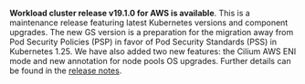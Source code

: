 **Workload cluster release v19.1.0 for AWS is available**. This is a maintenance release featuring latest Kubernetes versions and component upgrades. The new GS version is a preparation for the migration away from Pod Security Policies (PSP) in favor of Pod Security Standards (PSS) in Kubernetes 1.25. We have also added two new features: the Cilium AWS ENI mode and new annotation for node pools OS upgrades. Further details can be found in the [release notes](https://docs.giantswarm.io/changes/workload-cluster-releases-aws/releases/aws-v19.1.0/).
